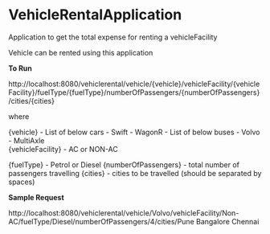 # VehicleRentalApplication
Application to get the total expense for renting a vehicleFacility

Vehicle can be rented using this application

**To Run**

http://localhost:8080/vehiclerental/vehicle/{vehicle}/vehicleFacility/{vehicleFacility}/fuelType/{fuelType}/numberOfPassengers/{numberOfPassengers}/cities/{cities}

where

{vehicle}           - List of below cars
                        - Swift
                        - WagonR
                     - List of below buses
                        - Volvo
                        - MultiAxle          
{vehicleFacility}   - AC or NON-AC
                
{fuelType}           - Petrol or Diesel
{numberOfPassengers} - total number of passengers travelling
{cities}             - cities to be travelled (should be separated by spaces)

**Sample Request**      

http://localhost:8080/vehiclerental/vehicle/Volvo/vehicleFacility/Non-AC/fuelType/Diesel/numberOfPassengers/4/cities/Pune Bangalore Chennai         